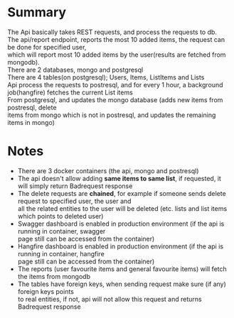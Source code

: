 # Summary  
The Api basically takes REST requests, and process the requests to db.  
The api/report endpoint, reports the most 10 added items, the request can be done for specified user,  
which will report most 10 added items by the user(results are fetched from mongodb).  
There are 2 databases, mongo and postgresql  
There are 4 tables(on postgresql); Users, Items, ListItems and Lists  
Api process the requests to postresql, and for every 1 hour, a background job(hangfire) fetches the current List items  
From postgresql, and updates the mongo database (adds new items from postresql, delete  
items from mongo which is not in postresql, and updates the remaining items in mongo)  

# Notes  
- There are 3 docker containers (the api, mongo and postresql)
- The api doesn't allow adding <strong>same items to same list</strong>, if requested, it will simply return Badrequest response  
- The delete requests are <strong>chained</strong>, for example if someone sends delete request to specified user, the user and  
all the related entities to the user will be deleted (etc. lists and list items which points to deleted user)  
- Swagger dashboard is enabled in production environment (if the api is running in container, swagger  
page still can be accessed from the container)
- Hangfire dashboard is enabled in production environment (if the api is running in container, hangfire  
page still can be accessed from the container)
- The reports (user favourite items and general favourite items) will fetch the items from mongodb
- The tables have foreign keys, when sending request make sure (if any) foreign keys points  
to real entities, if not, api will not allow this request and returns Badrequest response
